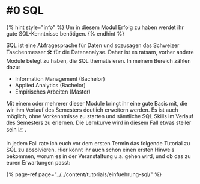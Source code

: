 # \#0 SQL

{% hint style="info" %}
Um in diesem Modul Erfolg zu haben werdet ihr gute SQL-Kenntnisse benötigen. 
{% endhint %}

SQL ist eine Abfragesprache für Daten und sozusagen das Schweizer Taschenmesser 🛠 für die Datenanalyse. Daher ist es ratsam, vorher andere Module belegt zu haben, die SQL thematisieren. In meinem Bereich zählen dazu:

* Information Management \(Bachelor\)
* Applied Analytics \(Bachelor\)
* Empirisches Arbeiten \(Master\)

Mit einem oder mehrerer dieser Module bringt ihr eine gute Basis mit, die wir ihm Verlauf des Semesters deutlich erweitern werden. Es ist auch möglich, ohne Vorkenntnisse zu starten und sämtliche SQL Skills im Verlauf des Semesters zu erlernen. Die Lernkurve wird in diesem Fall etwas steiler sein 📈 .

In jedem Fall rate ich euch vor dem ersten Termin das folgende Tutorial zu SQL zu absolvieren. Hier könnt ihr auch schon einen ersten Hinweis bekommen, worum es in der Veranstaltung u.a. gehen wird, und ob das zu euren Erwartungen passt:

{% page-ref page="../../content/tutorials/einfuehrung-sql/" %}



